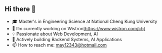 ## Hi there 👋

- 🎓 Master's in Engineering Science at National Cheng Kung University  
- 🔭 I’m currently working on Wistron[https://www.wistron.com/ch]
- 💡 Passionate about Web Development, AI
- 🚀 Actively building Backend Systems, AI Applications
- 📫 How to reach me: may12343@hotmail.com

<!--
**0oMAYo0/0oMAYo0** is a ✨ _special_ ✨ repository because its `README.md` (this file) appears on your GitHub profile.

Here are some ideas to get you started:

- 🔭 I’m currently working on ...
- 🌱 I’m currently learning ...
- 👯 I’m looking to collaborate on ...
- 🤔 I’m looking for help with ...
- 💬 Ask me about ...
- 📫 How to reach me: ...
- 😄 Pronouns: ...
- ⚡ Fun fact: ...
-->

